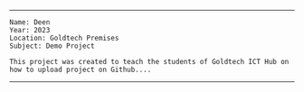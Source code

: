 ----
    Name: Deen
    Year: 2023
    Location: Goldtech Premises
    Subject: Demo Project

    This project was created to teach the students of Goldtech ICT Hub on how to upload project on Github....
-----